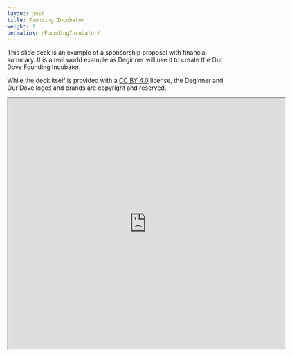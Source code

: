 ```yaml
---
layout: post
title: Founding Incubator
weight: 2
permalink: /FoundingIncubator/
---
```


This slide deck is an example of a sponsorship proposal with financial summary. It is a real world example as Deginner will use it to create the Our Dove Founding Incubator.

While the deck itself is provided with a [CC BY 4.0](https://creativecommons.org/licenses/by/4.0/) license, the Deginner and Our Dove logos and brands are copyright and reserved.


<iframe style="width: 640px; height: 580px;" src="https://speakerdeck.com/player/66d982d14d154764b09ca2e8bc20898d" > </iframe>